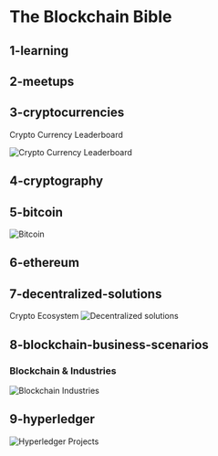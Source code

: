 # The Blockchain Bible

## 1-learning
## 2-meetups
## 3-cryptocurrencies

Crypto Currency Leaderboard 

![Crypto Currency Leaderboard](https://raw.githubusercontent.com/xblockchain/pm8/master/assets/cryptocurrency.png)

## 4-cryptography
## 5-bitcoin

![Bitcoin](https://raw.githubusercontent.com/xblockchain/pm8/master/assets/bitcoin.png)

## 6-ethereum

## 7-decentralized-solutions

Crypto Ecosystem
![Decentralized solutions](https://raw.githubusercontent.com/xblockchain/pm8/master/assets/home.png)

## 8-blockchain-business-scenarios

### Blockchain & Industries

![Blockchain Industries](https://raw.githubusercontent.com/xblockchain/pm8/master/assets/blockchain%26industies.png)

## 9-hyperledger

![Hyperledger Projects](https://raw.githubusercontent.com/xblockchain/pm8/master/assets/hyperledger.png)